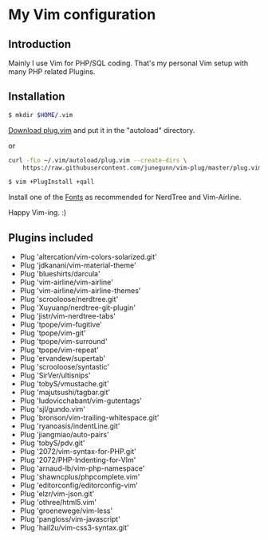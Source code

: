 # My Vim configuration

## Introduction
Mainly I use Vim for PHP/SQL coding.
That's my personal Vim setup with many PHP related Plugins.

## Installation
```bash
$ mkdir $HOME/.vim
```
[Download plug.vim](https://raw.githubusercontent.com/junegunn/vim-plug/master/plug.vim)
and put it in the "autoload" directory.

or

```bash
curl -fLo ~/.vim/autoload/plug.vim --create-dirs \
    https://raw.githubusercontent.com/junegunn/vim-plug/master/plug.vim
```

```bash
$ vim +PlugInstall +qall
```
Install one of the [Fonts](https://github.com/ryanoasis/nerd-fonts.git) as recommended for NerdTree and Vim-Airline.

Happy Vim-ing. :)

## Plugins included
* Plug 'altercation/vim-colors-solarized.git'
* Plug 'jdkanani/vim-material-theme'
* Plug 'blueshirts/darcula'
* Plug 'vim-airline/vim-airline'
* Plug 'vim-airline/vim-airline-themes'
* Plug 'scrooloose/nerdtree.git'
* Plug 'Xuyuanp/nerdtree-git-plugin'
* Plug 'jistr/vim-nerdtree-tabs'
* Plug 'tpope/vim-fugitive'
* Plug 'tpope/vim-git'
* Plug 'tpope/vim-surround'
* Plug 'tpope/vim-repeat'
* Plug 'ervandew/supertab'
* Plug 'scrooloose/syntastic'
* Plug 'SirVer/ultisnips'
* Plug 'tobyS/vmustache.git'
* Plug 'majutsushi/tagbar.git'
* Plug 'ludovicchabant/vim-gutentags'
* Plug 'sjl/gundo.vim'
* Plug 'bronson/vim-trailing-whitespace.git'
* Plug 'ryanoasis/indentLine.git'
* Plug 'jiangmiao/auto-pairs'
* Plug 'tobyS/pdv.git'
* Plug '2072/vim-syntax-for-PHP.git'
* Plug '2072/PHP-Indenting-for-VIm'
* Plug 'arnaud-lb/vim-php-namespace'
* Plug 'shawncplus/phpcomplete.vim'
* Plug 'editorconfig/editorconfig-vim'
* Plug 'elzr/vim-json.git'
* Plug 'othree/html5.vim'
* Plug 'groenewege/vim-less'
* Plug 'pangloss/vim-javascript'
* Plug 'hail2u/vim-css3-syntax.git'

